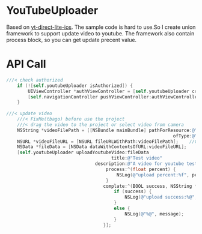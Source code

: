 # YouTubeUploader
Based on [yt-direct-lite-ios](https://github.com/youtube/yt-direct-lite-iOS).
The sample code is hard to use.So I create union framework to support update video to youtube.
The framework also contain process block, so you can get update precent value.

# API Call
```objective-c
///< check authorized
    if (![self.youtubeUploader isAuthorized]) {
        UIViewController *authViewController = [self.youtubeUploader createAuthViewController];
        [self.navigationController pushViewController:authViewController animated:YES];
    }
    
///< update video
    ///< FixMe(tbago) before use the project
    ///< drag the video to the project or select video from camera
    NSString *videoFilePath = [[NSBundle mainBundle] pathForResource:@"FCA"
                                                              ofType:@"mp4"];   //Get the Video from Bundle
    NSURL *videoFileURL = [NSURL fileURLWithPath:videoFilePath];    //Convert the NSString To NSURL
    NSData *fileData = [NSData dataWithContentsOfURL:videoFileURL];
    [self.youtubeUploader uploadYoutubeVideo:fileData
                                       title:@"Test video"
                                 description:@"A video for youtube test"
                                     process:^(float percent) {
                                         NSLog(@"upload percent:%f", percent);
                                     }
                                    complate:^(BOOL success, NSString *message) {
                                        if (success) {
                                            NSLog(@"upload success:%@", message);
                                        }
                                        else {
                                            NSLog(@"%@", message);
                                        }
                                    }];
```
